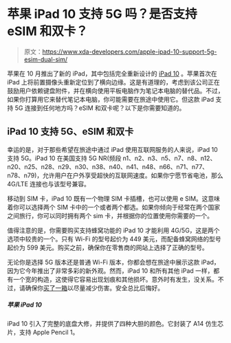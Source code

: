 # 苹果 iPad 10 支持 5G 吗？是否支持 eSIM 和双卡？

> 原文：<https://www.xda-developers.com/apple-ipad-10-support-5g-esim-dual-sim/>

苹果在 10 月推出了新的 iPad，其中包括完全重新设计的 [iPad 10](https://www.xda-developers.com/best-apple-ipad-10-deals/) 。苹果首次在 iPad 上将前置摄像头重新定位到了横向边缘。这是有道理的，考虑到该公司正在鼓励用户依赖键盘附件，并在横向使用平板电脑作为笔记本电脑的替代品。不过，如果你打算用它来替代笔记本电脑，你可能需要在旅途中使用它。但这款 iPad 支持 5G 连接到任何地方吗？eSIM 和双卡呢？以下是你需要知道的。

## iPad 10 支持 5G、eSIM 和双卡

幸运的是，对于那些希望在旅途中通过 iPad 使用互联网服务的人来说，iPad 10 支持 5G。iPad 10 在美国支持 5G NR(频段 n1、n2、n3、n5、n7、n8、n12、n20、n25、n28、n29、n30、n38、n40、n41、n48、n66、n71、n77、n78、n79)，允许用户在户外享受超快的互联网速度。如果你宁愿节省电池，那么 4G/LTE 连接也与该型号兼容。

移动到 SIM 卡，iPad 10 既有一个物理 SIM 卡插槽，也可以使用 e SIM。这意味着你可以选择两个 SIM 卡中的一个或者两个都选。如果你倾向于经常在两个国家之间旅行，你可以同时拥有两个 sim 卡，并根据你的位置使用你需要的一个。

值得注意的是，你需要购买支持蜂窝功能的 iPad 10 才能利用 4G/5G，这是两个选项中较贵的一个。只有 Wi-Fi 的型号起价为 449 美元，而配备蜂窝网络的型号起价为 599 美元。购买之前，确保你在零售商的网站上选择了正确的型号。

无论你是选择 5G 版本还是普通 Wi-Fi 版本，你都会想在旅途中展示这款 iPad，因为它今年推出了非常多彩的新外观。然而，iPad 10 和所有其他 iPad 一样，都有一个宽的构造，这使得它容易出现划痕和其他损坏。意外时有发生，没关系。不过，请确保你[买了一箱](https://www.xda-developers.com/best-apple-ipad-10-cases/)以尽量减少伤害。安全总比后悔好。

##### 苹果 iPad 10

iPad 10 引入了完整的底盘大修，并提供了四种大胆的颜色。它封装了 A14 仿生芯片，支持 Apple Pencil 1。